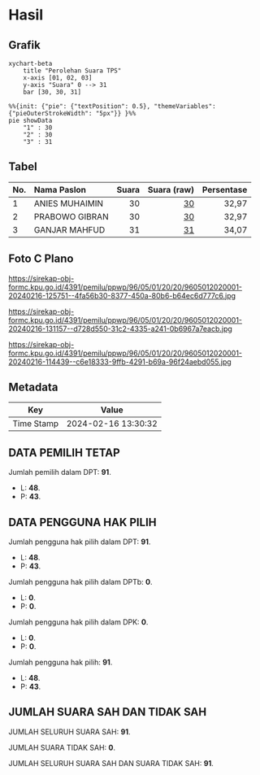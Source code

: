 # Hasil

## Grafik

```mermaid
xychart-beta
    title "Perolehan Suara TPS"
    x-axis [01, 02, 03]
    y-axis "Suara" 0 --> 31
    bar [30, 30, 31]
```

```mermaid
%%{init: {"pie": {"textPosition": 0.5}, "themeVariables": {"pieOuterStrokeWidth": "5px"}} }%%
pie showData
    "1" : 30
    "2" : 30
    "3" : 31
```

## Tabel

| No. | Nama Paslon    | Suara | Suara (raw) | Persentase |
|:--- |:-------------- | -----:| -----------:| ----------:|
| 1   | ANIES MUHAIMIN | 30    | [30][p-1]   | 32,97      |
| 2   | PRABOWO GIBRAN | 30    | [30][p-2]   | 32,97      |
| 3   | GANJAR MAHFUD  | 31    | [31][p-3]   | 34,07      |


[p-1]: https://github.com/gigit-pemilu/pemilu-2024-96-papua-barat-daya/blob/main/pilpres/hitung-suara/sub/96-papua-barat-daya/sub/05-maybrat/sub/01-aifat/sub/2020-kumurkek-barat/sub/001-tps/sub/paslon-1.txt
[p-2]: https://github.com/gigit-pemilu/pemilu-2024-96-papua-barat-daya/blob/main/pilpres/hitung-suara/sub/96-papua-barat-daya/sub/05-maybrat/sub/01-aifat/sub/2020-kumurkek-barat/sub/001-tps/sub/paslon-2.txt
[p-3]: https://github.com/gigit-pemilu/pemilu-2024-96-papua-barat-daya/blob/main/pilpres/hitung-suara/sub/96-papua-barat-daya/sub/05-maybrat/sub/01-aifat/sub/2020-kumurkek-barat/sub/001-tps/sub/paslon-3.txt

## Foto C Plano

https://sirekap-obj-formc.kpu.go.id/4391/pemilu/ppwp/96/05/01/20/20/9605012020001-20240216-125751--4fa56b30-8377-450a-80b6-b64ec6d777c6.jpg

https://sirekap-obj-formc.kpu.go.id/4391/pemilu/ppwp/96/05/01/20/20/9605012020001-20240216-131157--d728d550-31c2-4335-a241-0b6967a7eacb.jpg

https://sirekap-obj-formc.kpu.go.id/4391/pemilu/ppwp/96/05/01/20/20/9605012020001-20240216-114439--c6e18333-9ffb-4291-b69a-96f24aebd055.jpg


## Metadata

| Key        | Value               |
| ---------- | ------------------- |
| Time Stamp | 2024-02-16 13:30:32 |


## DATA PEMILIH TETAP

Jumlah pemilih dalam DPT: **91**.
 * L: **48**.
 * P: **43**.

## DATA PENGGUNA HAK PILIH

Jumlah pengguna hak pilih dalam DPT: **91**.
 * L: **48**.
 * P: **43**.

Jumlah pengguna hak pilih dalam DPTb: **0**.
 * L: **0**.
 * P: **0**.

Jumlah pengguna hak pilih dalam DPK: **0**.
 * L: **0**.
 * P: **0**.

Jumlah pengguna hak pilih: **91**.
 * L: **48**.
 * P: **43**.

## JUMLAH SUARA SAH DAN TIDAK SAH

JUMLAH SELURUH SUARA SAH: **91**.

JUMLAH SUARA TIDAK SAH: **0**.

JUMLAH SELURUH SUARA SAH DAN SUARA TIDAK SAH: **91**.


